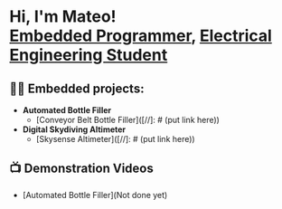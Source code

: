 <h1>Hi, I'm Mateo! <br/><a href="https://github.com/joshmadakor1">Embedded Programmer</a>, <a href="https://www.linkedin.com/in/mateo-arteaga-1a9720233/">Electrical Engineering Student</a>

<h2>👨‍💻 Embedded projects:</h2>

- <b>Automated Bottle Filler</b>
  - [Conveyor Belt Bottle Filler]([//]: # (put link here))
- <b>Digital Skydiving Altimeter</b>
  - [Skysense Altimeter]([//]: # (put link here))

<h2>📺 Demonstration Videos</h2>

- [Automated Bottle Filler](Not done yet)

<!--
**MateoArteaga/MateoArteaga** is a ✨ _special_ ✨ repository because its `README.md` (this file) appears on your GitHub profile.

Here are some ideas to get you started:

- 🔭 I’m currently working on ...
- 🌱 I’m currently learning ...
- 👯 I’m looking to collaborate on ...
- 🤔 I’m looking for help with ...
- 💬 Ask me about ...
- 📫 How to reach me: ...
- 😄 Pronouns: ...
- ⚡ Fun fact: ...
-->
